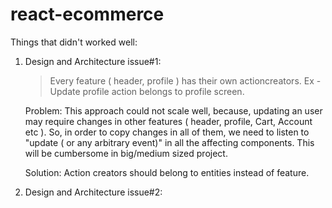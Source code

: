 # react-ecommerce

Things that didn't worked well:
1. Design and Architecture issue#1:
    > Every feature ( header, profile ) has their own actioncreators. Ex - Update profile action belongs to profile screen.

    Problem: This approach could not scale well, because, updating an user may require changes in other features ( header, profile, Cart, Account etc ). So, in order to copy changes in all of them, we need to listen to "update ( or any arbitrary event)" in all the affecting components. This will be cumbersome in big/medium sized project. 

    Solution: Action creators should belong to entities instead of feature.
2. Design and Architecture issue#2:

